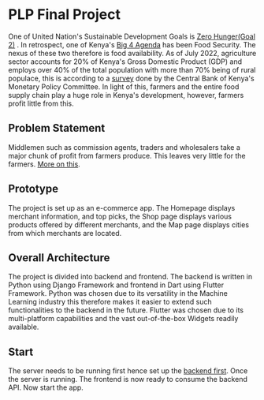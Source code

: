 # PLP Final Project

One of United Nation&#39;s Sustainable Development Goals is [Zero Hunger(Goal 2)](https://www.un.org/sustainabledevelopment/hunger/  "Zero Hunger(Goal 2)") . In retrospect, one of Kenya&#39;s [Big 4 Agenda](https://monitoring.planning.go.ke/wp-content/uploads/2020/10/Big-Four-Agenda-Report-2018_19.pdf "Big 4 Agenda") has been Food Security. The nexus of these two therefore is food availability. As of July 2022, agriculture sector accounts for 20% of Kenya&#39;s Gross Domestic Product (GDP) and employs over 40% of the total population with more than 70% being of rural populace, this is according to a [survey](https://www.centralbank.go.ke/2022/07/29/mpc-agriculture-survey-july-2022/#:~:text=The%20agriculture%20sector%20continues%20to,percent%20of%20the%20rural%20populace. "survey") done by the Central Bank of Kenya&#39;s Monetary Policy Committee. In light of this, farmers and the entire food supply chain play a huge role in Kenya&#39;s development, however, farmers profit little from this.

## Problem Statement
Middlemen such as commission agents, traders and wholesalers take a major chunk of profit from farmers produce. This leaves very little for the farmers. [More on this](https://www.standardmedia.co.ke/the-standard/article/2001256300/farmers-warned-against-middlemen "More on this").

## Prototype
The project is set up as an e-commerce app. The Homepage displays merchant information, and top picks, the Shop page displays various products offered by different merchants, and the Map page displays cities from which merchants are located.

## Overall Architecture
The project is divided into backend and frontend. The backend is written in Python using Django Framework and frontend in Dart using Flutter Framework.
Python was chosen due to its versatility in the Machine Learning industry this therefore makes it easier to extend such functionalities to the backend in the future.
Flutter was chosen due to its multi-platform capabilities and the vast out-of-the-box Widgets readily available.

## Start
The server needs to be running first hence set up the [backend first](https://github.com/eddieogola/plp/tree/master/backend#backend).
Once the server is running. The frontend is now ready to consume the backend API. Now start the app.



